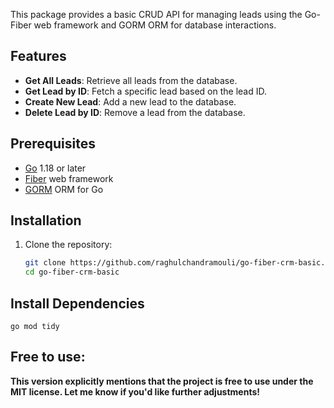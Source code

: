 This package provides a basic CRUD API for managing leads using the Go-Fiber web framework and GORM ORM for database interactions.

## Features

- **Get All Leads**: Retrieve all leads from the database.
- **Get Lead by ID**: Fetch a specific lead based on the lead ID.
- **Create New Lead**: Add a new lead to the database.
- **Delete Lead by ID**: Remove a lead from the database.

## Prerequisites

- [Go](https://golang.org/dl/) 1.18 or later
- [Fiber](https://gofiber.io/) web framework
- [GORM](https://gorm.io/) ORM for Go

## Installation

1. Clone the repository:

   ```bash
   git clone https://github.com/raghulchandramouli/go-fiber-crm-basic.git
   cd go-fiber-crm-basic

## Install Dependencies
`go mod tidy`


## Free to use:

**This version explicitly mentions that the project is free to use under the MIT license. Let me know if you'd like further adjustments!**
